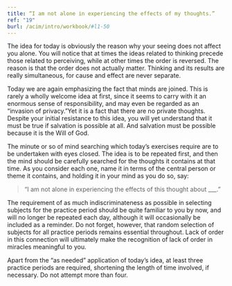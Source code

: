 ```yaml
---
title: “I am not alone in experiencing the effects of my thoughts.”
ref: "19"
burl: /acim/intro/workbook/#l1-50
---
```


The idea for today is obviously the reason why your seeing does not
affect you alone. You will notice that at times the ideas related to
thinking precede those related to perceiving, while at other times the
order is reversed. The reason is that the order does not actually
matter. Thinking and its results are really simultaneous, for cause and
effect are never separate.

Today we are again emphasizing the fact that minds are joined. This is
rarely a wholly welcome idea at first, since it seems to carry with it
an enormous sense of responsibility, and may even be regarded as an
“invasion of privacy.”Yet it is a fact that there are no private
thoughts. Despite your initial resistance to this idea, you will yet
understand that it must be true if salvation is possible at all. And
salvation must be possible because it is the Will of God.

The minute or so of mind searching which today’s exercises require are
to be undertaken with eyes closed. The idea is to be repeated first, and
then the mind should be carefully searched for the thoughts it contains
at that time. As you consider each one, name it in terms of the central
person or theme it contains, and holding it in your mind as you do so,
say:

> “I am not alone in experiencing the effects of this thought about
> \_\_\_.”

The requirement of as much indiscriminateness as possible in selecting
subjects for the practice period should be quite familiar to you by now,
and will no longer be repeated each day, although it will occasionally
be included as a reminder. Do not forget, however, that random selection
of subjects for all practice periods remains essential throughout. Lack
of order in this connection will ultimately make the recognition of lack
of order in miracles meaningful to you.

Apart from the “as needed” application of today’s idea, at least three
practice periods are required, shortening the length of time involved,
if necessary. Do not attempt more than four.

